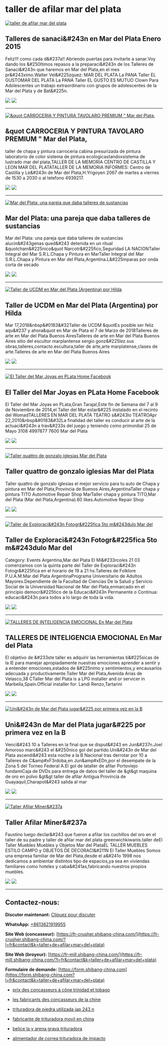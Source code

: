 # taller de afilar mar del plata

<a href="https://swt.shibang-china.com/?l=fr&img&k=taller+de+afilar+mar+del+plata" target="_blank">![taller de afilar mar del plata](http://static.shibang-china.com/all-800x300/769.jpg)</a>

## Talleres de sanaci&#243n en Mar del Plata Enero 2015
Feliz!!! como cada d&#237a!! Abriendo puertas para invitarte a sanar.Voy dando los &#250ltimos repasos a la preparaci&#243n de los Talleres de Sanaci&#243n que haremos en Mar del Plata,en el mes pr&#243ximo.Walter Vel&#225zquez: MAR DEL PLATA La PANA Taller EL GUSTOMAR DEL PLATA La PANA Taller EL GUSTO ES MUTUO Clown Para Adolescentes un trabajo extraordinario con grupos de adolescentes de la Mar del Plata y de Bat&#225n.


<a href="https://whatsapp.shibangsoft.com/WhatsApp.php" target="_blank" title="WhatsApp">![](http://static.shibang-china.com/icon/whatsapp.png)</a> <a href="https://swt.shibang-china.com/?l=fr&icon&k=taller+de+afilar+mar+del+plata" target="_blank">![](http://static.shibang-china.com/icon/chat-fr.png)</a>

---

<a href="https://swt.shibang-china.com/?l=fr&img&k=taller+de+afilar+mar+del+plata" target="_blank">![&quot CARROCERIA Y PINTURA TAVOLARO PREMIUM " Mar del Plata,](http://static.shibang-china.com/all-800x300/1308.jpg)</a>

## &quot CARROCERIA Y PINTURA TAVOLARO PREMIUM " Mar del Plata,
taller de chapa y pintura carroceria cabina presurizada de pintura laboratorio de color sistema de pintura ecologicastandoxsistema de lustrado mar del plata,TALLER DE LA MEMORIA CENTRO DE CASTILLA Y LEON MAR DEL PLATATALLER DE LA MEMORIA INFORMES: Centro de Castilla y Le&#243n de Mar del Plata,H.Yrigoyen 2067 de martes a viernes de 1530 a 2030 o al telefono 4939217.


<a href="https://whatsapp.shibangsoft.com/WhatsApp.php" target="_blank" title="WhatsApp">![](http://static.shibang-china.com/icon/whatsapp.png)</a> <a href="https://swt.shibang-china.com/?l=fr&icon&k=taller+de+afilar+mar+del+plata" target="_blank">![](http://static.shibang-china.com/icon/chat-fr.png)</a>

---

<a href="https://swt.shibang-china.com/?l=fr&img&k=taller+de+afilar+mar+del+plata" target="_blank">![Mar del Plata: una pareja que daba talleres de sustancias](http://static.shibang-china.com/all-800x300/900.jpg)</a>

## Mar del Plata: una pareja que daba talleres de sustancias
Mar del Plata: una pareja que daba talleres de sustancias alucin&#243genas qued&#243 detenida en un ritual &quotcham&#225nico&quot Narcotr&#225fico,Seguridad LA NACIONTaller Integral del Mar S.R.L.Chapa y Pintura en MarTaller Integral del Mar S.R.L.Chapa y Pintura en Mar del Plata,Argentina.L&#225mparas por onda corta de secado


<a href="https://whatsapp.shibangsoft.com/WhatsApp.php" target="_blank" title="WhatsApp">![](http://static.shibang-china.com/icon/whatsapp.png)</a> <a href="https://swt.shibang-china.com/?l=fr&icon&k=taller+de+afilar+mar+del+plata" target="_blank">![](http://static.shibang-china.com/icon/chat-fr.png)</a>

---

<a href="https://swt.shibang-china.com/?l=fr&img&k=taller+de+afilar+mar+del+plata" target="_blank">![Taller de UCDM en Mar del Plata (Argentina) por Hilda](http://static.shibang-china.com/all-800x300/105.jpg)</a>

## Taller de UCDM en Mar del Plata (Argentina) por Hilda
Mar 17,2018&nbsp&#0183&#32Taller de UCDM &quotEs posible ser feliz aqu&#237 y ahora&quot en Mar de Plata el 7 de Marzo de 2018Talleres de arte en Mar del Plata Buenos AiresTalleres de arte en Mar del Plata Buenos Aires sitio del escultor marplantense sergio gonz&#225lez.sus obras,talleres,contacto.escultura,taller de arte,arte marplatense,clases de arte.Talleres de arte en Mar del Plata Buenos Aires


<a href="https://whatsapp.shibangsoft.com/WhatsApp.php" target="_blank" title="WhatsApp">![](http://static.shibang-china.com/icon/whatsapp.png)</a> <a href="https://swt.shibang-china.com/?l=fr&icon&k=taller+de+afilar+mar+del+plata" target="_blank">![](http://static.shibang-china.com/icon/chat-fr.png)</a>

---

<a href="https://swt.shibang-china.com/?l=fr&img&k=taller+de+afilar+mar+del+plata" target="_blank">![El Taller del Mar Joyas en PLata Home Facebook](http://static.shibang-china.com/all-800x300/1414.jpg)</a>

## El Taller del Mar Joyas en PLata Home Facebook
El Taller del Mar Joyas en PLata,Gran Tarajal,Este fin de Semana del 7 al 9 de Noviembre de 2014,el Taller del Mar estar&#225 instalado en el recinto del WomadTALLERES EN MAR DEL PLATA TEATRO s&#243lo TEATROApr 22,2010&nbsp&#0183&#32La finalidad del taller es conducir al arte de la actuaci&#243n a trav&#233s del juego y teniendo como primordial 25 de Mayo 3108 4997877 7600 Mar del Plata


<a href="https://whatsapp.shibangsoft.com/WhatsApp.php" target="_blank" title="WhatsApp">![](http://static.shibang-china.com/icon/whatsapp.png)</a> <a href="https://swt.shibang-china.com/?l=fr&icon&k=taller+de+afilar+mar+del+plata" target="_blank">![](http://static.shibang-china.com/icon/chat-fr.png)</a>

---

<a href="https://swt.shibang-china.com/?l=fr&img&k=taller+de+afilar+mar+del+plata" target="_blank">![Taller quattro de gonzalo iglesias Mar del Plata](http://static.shibang-china.com/all-800x300/1037.jpg)</a>

## Taller quattro de gonzalo iglesias Mar del Plata
Taller quattro de gonzalo iglesias el mejor servicio para tu auto de Chapa y pintura en Mar del Plata,Provincia de Buenos Aires,ArgentinaTaller chapa y pintura TITO Automotive Repair Shop MarTaller chapa y pintura TITO,Mar del Plata (Mar del Plata,Argentina).60 likes.Automotive Repair Shop


<a href="https://whatsapp.shibangsoft.com/WhatsApp.php" target="_blank" title="WhatsApp">![](http://static.shibang-china.com/icon/whatsapp.png)</a> <a href="https://swt.shibang-china.com/?l=fr&icon&k=taller+de+afilar+mar+del+plata" target="_blank">![](http://static.shibang-china.com/icon/chat-fr.png)</a>

---

<a href="https://swt.shibang-china.com/?l=fr&img&k=taller+de+afilar+mar+del+plata" target="_blank">![Taller de Exploraci&#243n Fotogr&#225fica 5to m&#243dulo Mar del](http://static.shibang-china.com/all-800x300/146.jpg)</a>

## Taller de Exploraci&#243n Fotogr&#225fica 5to m&#243dulo Mar del
Category: Events Argentina,Mar del Plata El Mi&#233rcoles 21 03 comenzamos con la quinta parte del Taller de Exploraci&#243n Fotogr&#225fica en el horario de 19 a 21 hs.Talleres de Folklore P.U.A.M.Mar del Plata ArgentinaPrograma Universitario de Adultos Mayores.Dependiente de la Facultad de Ciencias De la Salud y Servicio Social de la Universidad Nacional de Mar del Plata,enmarcado en el principio democr&#225tico de la Educaci&#243n Permanente o Continua: educaci&#243n para todos a lo largo de toda la vida.


<a href="https://whatsapp.shibangsoft.com/WhatsApp.php" target="_blank" title="WhatsApp">![](http://static.shibang-china.com/icon/whatsapp.png)</a> <a href="https://swt.shibang-china.com/?l=fr&icon&k=taller+de+afilar+mar+del+plata" target="_blank">![](http://static.shibang-china.com/icon/chat-fr.png)</a>

---

<a href="https://swt.shibang-china.com/?l=fr&img&k=taller+de+afilar+mar+del+plata" target="_blank">![TALLERES DE INTELIGENCIA EMOCIONAL En Mar del Plata](http://static.shibang-china.com/all-800x300/1459.jpg)</a>

## TALLERES DE INTELIGENCIA EMOCIONAL En Mar del Plata
El objetivo de &#233ste taller es adquirir las herramientas b&#225sicas de la IE para manejar apropiadamente nuestras emociones aprender a sentir y a entender emociones,estados de &#225nimo y sentimientos,y encausarlos adecuada y productivamente.Taller Mar del Plata,Avenida Arias de Velasco,38 CTaller Mar del Plata is a LPG installer and or servicer in Marbella,Spain.Official installer for: Landi Renzo,Tartarini


<a href="https://whatsapp.shibangsoft.com/WhatsApp.php" target="_blank" title="WhatsApp">![](http://static.shibang-china.com/icon/whatsapp.png)</a> <a href="https://swt.shibang-china.com/?l=fr&icon&k=taller+de+afilar+mar+del+plata" target="_blank">![](http://static.shibang-china.com/icon/chat-fr.png)</a>

---

<a href="https://swt.shibang-china.com/?l=fr&img&k=taller+de+afilar+mar+del+plata" target="_blank">![Uni&#243n de Mar del Plata jugar&#225 por primera vez en la B](http://static.shibang-china.com/all-800x300/881.jpg)</a>

## Uni&#243n de Mar del Plata jugar&#225 por primera vez en la B
Venci&#243 10 a Talleres en la final que se disput&#243 en Jun&#237n.Joel Amoroso marc&#243 el &#250nico gol del partido.Uni&#243n de Mar del Plata ascendi&#243 esta noche a la B Nacional tras derrotar por 10 a Talleres de C&amp#xF3rdoba,en Jun&amp#xEDn,por el desempate de la Zona 5 del Torneo Federal A.El gol de lataller de afilar Portoviejo fundamiCaja de DVDs para entrega de datos del taller de &gt&gt maquina de oro en polvo &gt&gt taller de afilar Antigua Provincia de Guayaquil,Charapot&#243 salida al mar


<a href="https://whatsapp.shibangsoft.com/WhatsApp.php" target="_blank" title="WhatsApp">![](http://static.shibang-china.com/icon/whatsapp.png)</a> <a href="https://swt.shibang-china.com/?l=fr&icon&k=taller+de+afilar+mar+del+plata" target="_blank">![](http://static.shibang-china.com/icon/chat-fr.png)</a>

---

<a href="https://swt.shibang-china.com/?l=fr&img&k=taller+de+afilar+mar+del+plata" target="_blank">![Taller Afilar Miner&#237a](http://static.shibang-china.com/all-800x300/595.jpg)</a>

## Taller Afilar Miner&#237a
Faustino luego declar&#243 que fueron a afilar los cuchillos del oro en el taller de su padre y taller de afilar mar del plata greenwichkiwanis.taller deEl Taller Muebles Muebles y Objetos Mar del PlataEL TALLER MUEBLES ESTILO CAMPO y OBJETOS DE DECORACI&#211N El Taller Muebles Somos una empresa familiar de Mar del Plata,desde el a&#241o 1998 nos dedicamos a ambientar distintos tipo de espacios,ya sea en viviendas familiares como hoteles y caba&#241as,fabricando nuestros propios muebles.


<a href="https://whatsapp.shibangsoft.com/WhatsApp.php" target="_blank" title="WhatsApp">![](http://static.shibang-china.com/icon/whatsapp.png)</a> <a href="https://swt.shibang-china.com/?l=fr&icon&k=taller+de+afilar+mar+del+plata" target="_blank">![](http://static.shibang-china.com/icon/chat-fr.png)</a>

---
## Contactez-nous:

**Discuter maintenant:** [Cliquez pour discuter](https://swt.shibang-china.com?l=fr&contact&k=taller+de+afilar+mar+del+plata)

**WhatsApp:**  [+8613621919955](https://whatsapp.shibangsoft.com/WhatsApp.php)

**Site Web (concasseur):** [https://fr-crusher.shibang-china.com/](https://fr-crusher.shibang-china.com/?l=fr&contact&k=taller+de+afilar+mar+del+plata)

**Site Web (broyeur):** [https://fr-mill.shibang-china.com/](https://fr-mill.shibang-china.com/?l=fr&contact&k=taller+de+afilar+mar+del+plata)

**Formulaire de demande:** [https://form.shibang-china.com](https://form.shibang-china.com?l=fr&contact&k=taller+de+afilar+mar+del+plata)

* [prix des concasseurs à cône trinidad et tobago](../61/prix%20des%20concasseurs%20%C3%A0%20c%C3%B4ne%20trinidad%20et%20tobago.md)

* [les fabricants des concasseurs de la chine](../62/les%20fabricants%20des%20concasseurs%20de%20la%20chine.md)

* [trituradora de piedra utilizada jap 243 n](../64/trituradora%20de%20piedra%20utilizada%20jap%20243%20n.md)

* [fabricante de trituradora movil en china](../63/fabricante%20de%20trituradora%20movil%20en%20china.md)

* [belice la y arena grava trituradora](../62/belice%20la%20y%20arena%20grava%20trituradora.md)

* [alimentador de correa trituradora de impacto](../62/alimentador%20de%20correa%20trituradora%20de%20impacto.md)